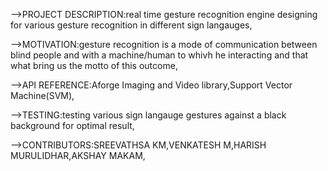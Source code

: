 -->PROJECT DESCRIPTION:real time gesture recognition engine designing for various gesture recognition in different sign langauges,

-->MOTIVATION:gesture recognition is a mode of communication between blind people and with a machine/human to whivh he interacting and that what bring us the motto of this outcome, 

-->API REFERENCE:Aforge Imaging and Video library,Support Vector Machine(SVM),

-->TESTING:testing various sign langauge gestures against a black background for optimal result,

-->CONTRIBUTORS:SREEVATHSA KM,VENKATESH M,HARISH MURULIDHAR,AKSHAY MAKAM,

